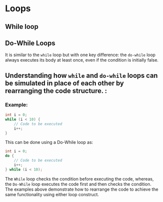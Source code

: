 # Loops

## While loop

## Do-While Loops

It is similar to the `while` loop but with one key difference: the `do-while` loop always executes its body at least once, even if the condition is initially false.

## Understanding how `while` and `do-while` loops can be simulated in place of each other by rearranging the code structure. :

### Example:

```C
int i = 0;
while (i < 10) {
    // Code to be executed
    i++;
}
```

This can be done using a Do-While loop as:

```C
int i = 0;
do {
    // Code to be executed
    i++;
} while (i < 10);
```

 The `While` loop checks the condition before executing the code, whereas, the `Do-While` loop executes the code first and then checks the condition. The examples above demonstrate how to rearrange the code to achieve the same functionality using either loop construct.